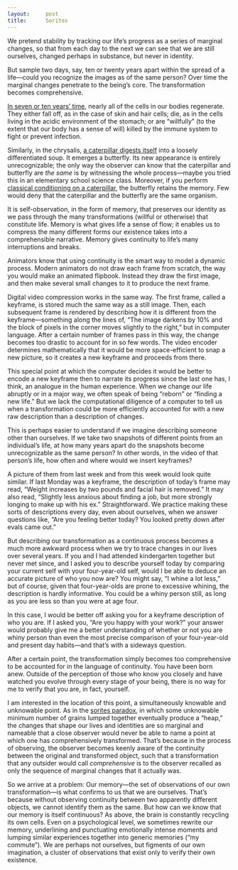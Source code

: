 ```yaml
---
layout:     post
title:      Sorites
---
```


We pretend stability by tracking our life’s progress as a series of marginal changes, so that from each day to the next we can see that we are still ourselves, changed perhaps in substance, but never in identity.

But sample two days, say, ten or twenty years apart within the spread of a life&mdash;could you recognize the images as of the same person? Over time the marginal changes penetrate to the being’s core. The transformation becomes comprehensive.

<!--more-->

<a href="https://science.howstuffworks.com/life/cellular-microscopic/does-body-really-replace-seven-years.htm">In seven or ten years’ time</a>, nearly all of the cells in our bodies regenerate. They either fall off, as in the case of skin and hair cells; die, as in the cells living in the acidic environment of the stomach; or are “willfully” (to the extent that our body has a sense of will) killed by the immune system to fight or prevent infection.

Similarly, in the chrysalis, <a href="https://www.scientificamerican.com/article/caterpillar-butterfly-metamorphosis-explainer/">a caterpillar digests itself</a> into a loosely differentiated soup. It emerges a butterfly. Its new appearance is entirely unrecognizable; the only way the observer can know that the caterpillar and butterfly are *the same* is by witnessing the whole process&mdash;maybe you tried this in an elementary school science class. Moreover, if you perform <a href="https://www.wired.com/2008/03/butterflies-rem/">classical conditioning on a caterpillar</a>, the butterfly retains the memory. Few would deny that the caterpillar and the butterfly are the same organism.

It is self-observation, in the form of memory, that preserves our identity as we pass through the many transformations (willful or otherwise) that constitute life. Memory is what gives life a sense of flow; it enables us to compress the many different forms our existence takes into a comprehensible narrative. Memory gives continuity to life’s many interruptions and breaks.

Animators know that using continuity is the smart way to model a dynamic process. Modern animators do not draw each frame from scratch, the way you would make an animated flipbook. Instead they draw the first image, and then make several small changes to it to produce the next frame.

Digital video compression works in the same way. The first frame, called a keyframe, is stored much the same way as a still image. Then, each subsequent frame is rendered by describing how it is different from the keyframe&mdash;something along the lines of, “The image darkens by 10% and the block of pixels in the corner moves slightly to the right,” but in computer language. After a certain number of frames pass in this way, the change becomes too drastic to account for in so few words. The video encoder determines mathematically that it would be more space-efficient to snap a new picture, so it creates a new keyframe and proceeds from there.

This special point at which the computer decides it would be better to encode a new keyframe then to narrate its progress since the last one has, I think, an analogue in the human experience. When we change our life abruptly or in a major way, we often speak of being “reborn” or “finding a new life.” But we lack the computational diligence of a computer to tell us when a transformation could be more efficiently accounted for with a new raw description than a description of changes.

This is perhaps easier to understand if we imagine describing someone other than ourselves. If we take two snapshots of different points from an individual’s life, at how many years apart do the snapshots become unrecognizable as the same person? In other words, in the video of that person’s life, how often and where would we insert keyframes?

A picture of them from last week and from this week would look quite similar. If last Monday was a keyframe, the description of today’s frame may read, “Weight increases by two pounds and facial hair is removed.” It may also read, “Slightly less anxious about finding a job, but more strongly longing to make up with his ex.” Straightforward. We practice making these sorts of descriptions every day, even about ourselves, when we answer questions like, “Are you feeling better today? You looked pretty down after evals came out.”

But describing our transformation as a continuous process becomes a much more awkward process when we try to trace changes in our lives over several years. If you and I had attended kindergarten together but never met since, and I asked you to describe yourself today by comparing your current self with your four-year-old self, would I be able to deduce an accurate picture of who you now are? You might say, “I whine a lot less,” but of course, given that four-year-olds are prone to excessive whining, the description is hardly informative. You could be a whiny person still, as long as you are less so than you were at age four.

In this case, I would be better off asking you for a keyframe description of who you are. If I asked you, “Are you happy with your work?” your answer would probably give me a better understanding of whether or not you are whiny person than even the most precise comparison of your four-year-old and present day habits&mdash;and that’s with a sideways question.

After a certain point, the transformation simply becomes too comprehensive to be accounted for in the language of continuity. You have been born anew. Outside of the perception of those who know you closely and have watched you evolve through every stage of your being, there is no way for me to verify that you are, in fact, yourself.

I am interested in the location of this point, a simultaneously knowable and unknowable point. As in the <a href="https://plato.stanford.edu/entries/sorites-paradox/">sorites paradox</a>, in which some unknowable minimum number of grains lumped together eventually produce a “heap,” the changes that shape our lives and identities are so marginal and nameable that a close observer would never be able to name a point at which one has comprehensively transformed. That’s because in the process of observing, the observer becomes keenly aware of the continuity between the original and transformed object, such that a transformation that any outsider would call *comprehensive* is to the observer recalled as only the sequence of marginal changes that it actually was.

So we arrive at a problem: Our memory&mdash;the set of observations of our own transformation&mdash;is what confirms to us that we are ourselves. That’s because without observing continuity between two apparently different objects, we cannot identify them as the same. But how can we know that our memory is itself continuous? As above, the brain is constantly recycling its own cells. Even on a psychological level, we sometimes rewrite our memory, underlining and punctuating emotionally intense moments and lumping similar experiences together into generic memories (“my commute”). We are perhaps not ourselves, but figments of our own imagination, a cluster of observations that exist only to verify their own existence.
